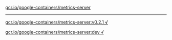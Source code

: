 [gcr.io/google-containers/metrics-server](https://hub.docker.com/r/anjia0532/metrics-server/tags/) 

----
[gcr.io/google-containers/metrics-server:v0.2.1 √](https://hub.docker.com/r/anjia0532/metrics-server/tags/)

[gcr.io/google-containers/metrics-server:dev √](https://hub.docker.com/r/anjia0532/metrics-server/tags/)

